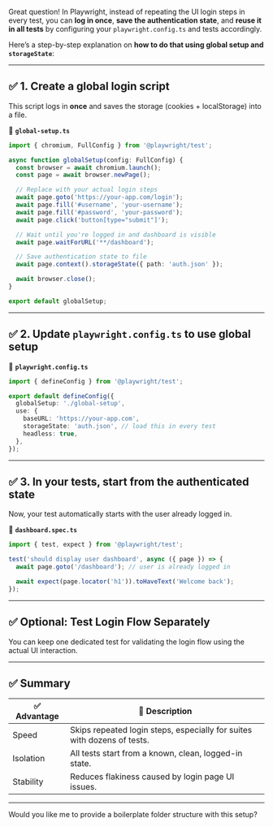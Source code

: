 Great question! In Playwright, instead of repeating the UI login steps in every test, you can **log in once**, **save the authentication state**, and **reuse it in all tests** by configuring your `playwright.config.ts` and tests accordingly.

Here’s a step-by-step explanation on **how to do that using global setup and `storageState`**:

---

## ✅ 1. **Create a global login script**

This script logs in **once** and saves the storage (cookies + localStorage) into a file.

📄 **`global-setup.ts`**

```ts
import { chromium, FullConfig } from '@playwright/test';

async function globalSetup(config: FullConfig) {
  const browser = await chromium.launch();
  const page = await browser.newPage();

  // Replace with your actual login steps
  await page.goto('https://your-app.com/login');
  await page.fill('#username', 'your-username');
  await page.fill('#password', 'your-password');
  await page.click('button[type="submit"]');

  // Wait until you're logged in and dashboard is visible
  await page.waitForURL('**/dashboard');

  // Save authentication state to file
  await page.context().storageState({ path: 'auth.json' });

  await browser.close();
}

export default globalSetup;
```

---

## ✅ 2. **Update `playwright.config.ts` to use global setup**

📄 **`playwright.config.ts`**

```ts
import { defineConfig } from '@playwright/test';

export default defineConfig({
  globalSetup: './global-setup',
  use: {
    baseURL: 'https://your-app.com',
    storageState: 'auth.json', // load this in every test
    headless: true,
  },
});
```

---

## ✅ 3. **In your tests, start from the authenticated state**

Now, your test automatically starts with the user already logged in.

📄 **`dashboard.spec.ts`**

```ts
import { test, expect } from '@playwright/test';

test('should display user dashboard', async ({ page }) => {
  await page.goto('/dashboard'); // user is already logged in

  await expect(page.locator('h1')).toHaveText('Welcome back');
});
```

---

## ✅ Optional: Test Login Flow Separately

You can keep one dedicated test for validating the login flow using the actual UI interaction.

---

## ✅ Summary

| ✅ Advantage | 💬 Description                                                          |
| ----------- | ----------------------------------------------------------------------- |
| Speed       | Skips repeated login steps, especially for suites with dozens of tests. |
| Isolation   | All tests start from a known, clean, logged-in state.                   |
| Stability   | Reduces flakiness caused by login page UI issues.                       |

---

Would you like me to provide a boilerplate folder structure with this setup?
